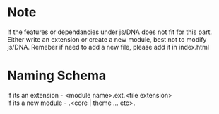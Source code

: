 Note
=====
If the features or dependancies under js/DNA does not fit for this part.  Either write an extension or create a new module, best not to modify js/DNA.
Remeber if need to add a new file, please add it in index.html

Naming Schema
=====
if its an extension - \<module name\>.ext.\<file extension\> <br>
if its a new module - <module name>.<core | theme ... etc>.<file extension>
